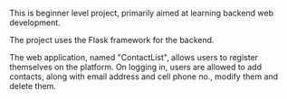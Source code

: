 This is beginner level project, primarily aimed at learning backend web development.

The project uses the Flask framework for the backend.

The web application, named "ContactList", allows users to register themselves on the platform. On logging in, users are allowed to add contacts, along with email address and cell phone no., modify them and delete them.